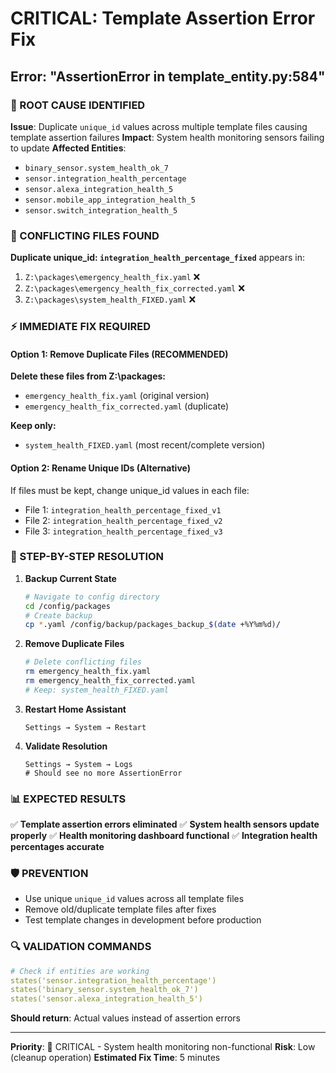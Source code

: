 # CRITICAL: Template Assertion Error Fix
## Error: "AssertionError in template_entity.py:584"

### 🚨 ROOT CAUSE IDENTIFIED
**Issue**: Duplicate `unique_id` values across multiple template files causing template assertion failures
**Impact**: System health monitoring sensors failing to update
**Affected Entities**: 
- `binary_sensor.system_health_ok_7`
- `sensor.integration_health_percentage`
- `sensor.alexa_integration_health_5`
- `sensor.mobile_app_integration_health_5`
- `sensor.switch_integration_health_5`

### 📁 CONFLICTING FILES FOUND
**Duplicate unique_id: `integration_health_percentage_fixed`** appears in:
1. `Z:\packages\emergency_health_fix.yaml` ❌
2. `Z:\packages\emergency_health_fix_corrected.yaml` ❌
3. `Z:\packages\system_health_FIXED.yaml` ❌

### ⚡ IMMEDIATE FIX REQUIRED

#### Option 1: Remove Duplicate Files (RECOMMENDED)
**Delete these files from Z:\packages\:**
- `emergency_health_fix.yaml` (original version)
- `emergency_health_fix_corrected.yaml` (duplicate)

**Keep only:**
- `system_health_FIXED.yaml` (most recent/complete version)

#### Option 2: Rename Unique IDs (Alternative)
If files must be kept, change unique_id values in each file:
- File 1: `integration_health_percentage_fixed_v1`
- File 2: `integration_health_percentage_fixed_v2`
- File 3: `integration_health_percentage_fixed_v3`

### 🔧 STEP-BY-STEP RESOLUTION

1. **Backup Current State**
   ```bash
   # Navigate to config directory
   cd /config/packages
   # Create backup
   cp *.yaml /config/backup/packages_backup_$(date +%Y%m%d)/
   ```

2. **Remove Duplicate Files**
   ```bash
   # Delete conflicting files
   rm emergency_health_fix.yaml
   rm emergency_health_fix_corrected.yaml
   # Keep: system_health_FIXED.yaml
   ```

3. **Restart Home Assistant**
   ```
   Settings → System → Restart
   ```

4. **Validate Resolution**
   ```
   Settings → System → Logs
   # Should see no more AssertionError
   ```

### 📊 EXPECTED RESULTS
✅ **Template assertion errors eliminated**
✅ **System health sensors update properly**
✅ **Health monitoring dashboard functional**
✅ **Integration health percentages accurate**

### 🛡️ PREVENTION
- Use unique `unique_id` values across all template files
- Remove old/duplicate template files after fixes
- Test template changes in development before production

### 🔍 VALIDATION COMMANDS
```yaml
# Check if entities are working
states('sensor.integration_health_percentage')
states('binary_sensor.system_health_ok_7')
states('sensor.alexa_integration_health_5')
```

**Should return**: Actual values instead of assertion errors

---
**Priority**: 🔴 CRITICAL - System health monitoring non-functional
**Risk**: Low (cleanup operation)
**Estimated Fix Time**: 5 minutes
